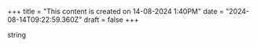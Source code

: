+++
title = "This content is created on 14-08-2024 1:40PM"
date = "2024-08-14T09:22:59.360Z"
draft = false
+++

  string
        